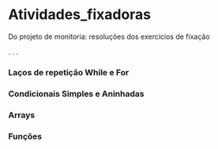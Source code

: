 # Atividades_fixadoras

Do projeto de monitoria: resoluções dos exercícios de fixação

.
.
.

### Laços de repetição While e For

### Condicionais Simples e Aninhadas

### Arrays

### Funções
